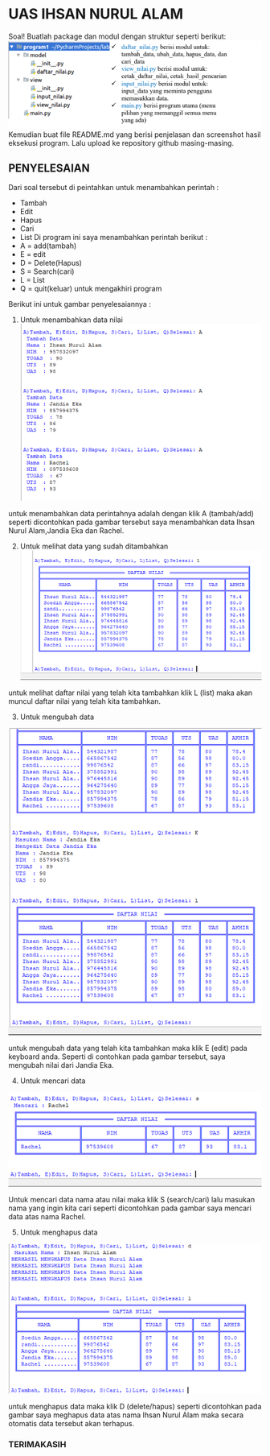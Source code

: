 # UAS IHSAN NURUL ALAM
Soal!
Buatlah package dan modul dengan struktur seperti berikut:
![gambar1](screenshot/soal.png)
Kemudian buat file README.md yang berisi penjelasan dan screenshot hasil eksekusi
program. Lalu upload ke repository github masing-masing.
## PENYELESAIAN
Dari soal tersebut di peintahkan untuk menambahkan perintah :
- Tambah 
- Edit
- Hapus
- Cari
- List
Di program ini saya menambahkan perintah berikut :
- A = add(tambah)
- E = edit
- D = Delete(Hapus)
- S = Search(cari)
- L = List
- Q = quit(keluar) untuk mengakhiri program


Berikut ini untuk gambar penyelesaiannya :


1. Untuk menambahkan data nilai 
![gambar2](screenshot/tambah.png)

untuk menambahkan data perintahnya adalah dengan klik A (tambah/add) seperti dicontohkan pada gambar tersebut saya menambahkan data Ihsan Nurul Alam,Jandia Eka dan Rachel.


2. Untuk melihat data yang sudah ditambahkan 
![gambar3](screenshot/list.png)

untuk melihat daftar nilai yang telah kita tambahkan klik L (list) maka akan muncul daftar nilai yang telah kita tambahkan.


3. Untuk mengubah data 


![gambar4](screenshot/edit.png)



untuk mengubah data yang telah kita tambahkan maka klik E (edit) pada keyboard anda. Seperti di contohkan pada gambar tersebut, saya mengubah nilai dari Jandia Eka.



4. Untuk mencari data


![gambar5](screenshot/cari.png)



Untuk mencari data nama atau nilai maka klik S (search/cari)
lalu masukan nama yang ingin kita cari seperti dicontohkan pada gambar saya mencari data atas nama Rachel.



5. Untuk menghapus data


![gambar6](screenshot/hapus.png)




untuk menghapus data maka klik D (delete/hapus) seperti dicontohkan pada gambar saya meghapus data atas nama Ihsan Nurul Alam maka secara otomatis data tersebut akan terhapus.
### TERIMAKASIH